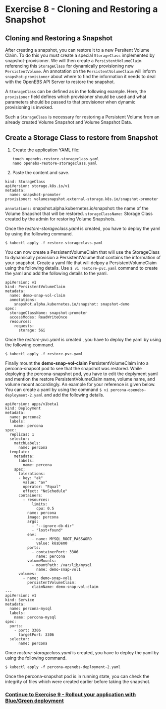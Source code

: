 # Exercise 8 - Cloning and Restoring a Snapshot

## Cloning and Restoring a Snapshot 

After creating a snapshot, you can restore it to a new Persitent Volume Claim. To do this you must create a special `StorageClass` implemented by snapshot-provisioner. 
We will then create a `PersistentVolumeClaim` referencing this `StorageClass` for dynamically provisioning new `PersistentVolume`. 
An annotation on the `PersistentVolumeClaim` will inform `snapshot-provisioner` about where to find the information it needs to deal with the OpenEBS API Server to restore the snapshot. 

A `StorageClass` can be defined as in the following example. Here, the `provisioner` field defines which provisioner should be used and what parameters should be passed to that provisioner when dynamic provisioning is invoked.

Such a `StorageClass` is necessary for restoring a Persistent Volume from an already created Volume Snapshot and Volume Snapshot Data.

## Create a Storage Class to restore from Snapshot

1.  Create the application YAML file:

    ```
    touch openebs-restore-storageclass.yaml
    nano openebs-restore-storageclass.yaml
    ```

2.  Paste the content and save.

```
kind: StorageClass
apiVersion: storage.k8s.io/v1
metadata:
  name: snapshot-promoter
provisioner: volumesnapshot.external-storage.k8s.io/snapshot-promoter
```

`annotations:` snapshot.alpha.kubernetes.io/snapshot: the name of the Volume Snapshot that will be restored.
`storageClassName:` Storage Class created by the admin for restoring Volume Snapshots.

Once the *restore-storageclass.yaml* is created, you have to deploy the yaml by using the following command.

```
$ kubectl apply -f restore-storageclass.yaml
```

You can now create a PersistentVolumeClaim that will use the StorageClass to dynamically provision a PersistentVolume that contains the information of your snapshot. Create a yaml file that will delpoy  a PersistentVolumeClaim  using the following details.  Use `$ vi restore-pvc.yaml` command to create the yaml and add the following details to the yaml.

```
apiVersion: v1
kind: PersistentVolumeClaim
metadata:
  name: demo-snap-vol-claim
  annotations:
    snapshot.alpha.kubernetes.io/snapshot: snapshot-demo
spec:
  storageClassName: snapshot-promoter
  accessModes: ReadWriteOnce
  resources:
    requests:
      storage: 5Gi
```

Once the *restore-pvc.yaml* is created ,  you have to deploy the yaml by using the following command.

```
$ kubectl apply -f restore-pvc.yaml
```

Finally mount the **demo-snap-vol-claim** PersistentVolumeClaim into a percona-snapsot pod to see that the snapshot was restored. While deploying the percona-snapshot pod, you have to edit the deplyment yaml and mention the restore PersistentVolumeClaim name, volume name, and volume mount accordingly. An example for your reference is given below. You can create a yaml by using the command `$ vi percona-openebs-deployment-2.yaml` and add the following details.

```
apiVersion: apps/v1beta1
kind: Deployment
metadata:
  name: percona2
  labels:
    name: percona
spec:
  replicas: 1
  selector:
    matchLabels:
      name: percona
  template:
    metadata:
      labels:
        name: percona
    spec:
      tolerations:
      - key: "ak"
        value: "av"
        operator: "Equal"
        effect: "NoSchedule"
      containers:
        - resources:
            limits:
              cpu: 0.5
          name: percona
          image: percona
          args:
            - "--ignore-db-dir"
            - "lost+found"
          env:
            - name: MYSQL_ROOT_PASSWORD
              value: k8sDem0
          ports:
            - containerPort: 3306
              name: percona
          volumeMounts:
            - mountPath: /var/lib/mysql
              name: demo-snap-vol1
      volumes:
        - name: demo-snap-vol1
          persistentVolumeClaim:
            claimName: demo-snap-vol-claim
---
apiVersion: v1
kind: Service
metadata:
  name: percona-mysql
  labels:
    name: percona-mysql
spec:
  ports:
    - port: 3306
      targetPort: 3306
  selector:
      name: percona
```

Once *restore-storageclass.yaml* is created, you have to deploy the yaml by using the following command.

```
$ kubectl apply -f percona-openebs-deployment-2.yaml
```

Once the percona-snapshot pod is in running state, you can check the integrity of files which were created earlier before taking the snapshot. 
   
### [Continue to Exercise 9 - Rollout your application with Blue/Green deployment](../exercise-9/README.md)
